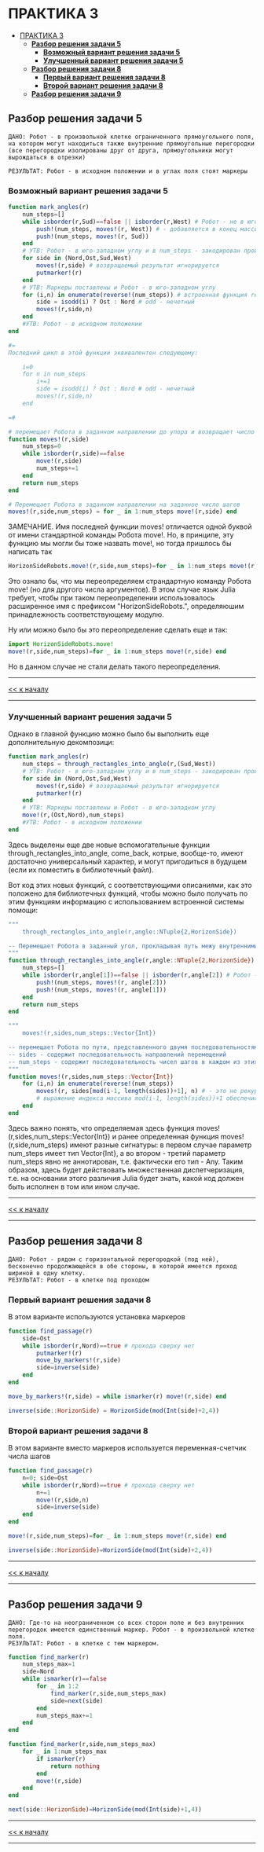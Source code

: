 # ПРАКТИКА 3

- [ПРАКТИКА 3](#практика-3)
  - [**Разбор решения задачи 5**](#разбор-решения-задачи-5)
    - [**Возможный вариант решения задачи 5**](#возможный-вариант-решения-задачи-5)
    - [**Улучшенный вариант решения задачи 5**](#улучшенный-вариант-решения-задачи-5)
  - [**Разбор решения задачи 8**](#разбор-решения-задачи-8)
    - [**Первый вариант решения задачи 8**](#первый-вариант-решения-задачи-8)
    - [**Второй вариант решения задачи 8**](#второй-вариант-решения-задачи-8)
  - [**Разбор решения задачи 9**](#разбор-решения-задачи-9)
  
## **Разбор решения задачи 5**
    ДАНО: Робот - в произвольной клетке ограниченного прямоугольного поля, на котором могут находиться также внутренние прямоугольные перегородки (все перегородки изолированы друг от друга, прямоугольники могут вырождаться в отрезки) 
   
    РЕЗУЛЬТАТ: Робот - в исходном положении и в углах поля стоят маркеры

### **Возможный вариант решения задачи 5**
```julia
function mark_angles(r)
    num_steps=[]
    while isborder(r,Sud)==false || isborder(r,West) # Робот - не в юго-западном углу
        push!(num_steps, moves!(r, West)) # - добавляется в конец массива новый элемент
        push!(num_steps, moves!(r, Sud))
    end
    # УТВ: Робот - в юго-западном углу и в num_steps - закодирован пройденный путь
    for side in (Nord,Ost,Sud,West)
        moves!(r,side) # возвращаемый результат игнорируется
        putmarker!(r)
    end
    # УТВ: Маркеры поставлены и Робот - в юго-западном углу
    for (i,n) in enumerate(reverse!(num_steps)) # встроенная функция reverse! переворачивает массив задом на перед
        side = isodd(i) ? Ost : Nord # odd - нечетный
        moves!(r,side,n)
    end
    #УТВ: Робот - в исходном положении
end

#=
Последний цикл в этой функции эквивалентен следующему:

    i=0
    for n in num_steps
        i+=1
        side = isodd(i) ? Ost : Nord # odd - нечетный
        moves!(r,side,n)
    end

=#

# перемещает Робота в заданном направлении до упора и возвращает число сделанных шагов
function moves!(r,side)
    num_steps=0
    while isborder(r,side)==false
        move!(r,side)
        num_steps+=1
    end
    return num_steps
end

# Перемещает Робота в заданном направлении на заданное число шагов
moves!(r,side,num_steps) = for _ in 1:num_steps move!(r,side) end
```
ЗАМЕЧАНИЕ.
Имя последней функции moves! отличается одной буквой от имени стандартной команды Робота move!. 
Но, в принципе, эту функцию мы могли бы тоже назвать move!, но тогда пришлось бы написать так
```julia
HorizonSideRobots.move!(r,side,num_steps)=for _ in 1:num_steps move!(r,side) end
```
Это ознало бы, что мы переопределяем страндартную команду Робота move! (но для другого числа аргументов). В этом случае язык Julia требует, чтобы при таком переопределении использовалось расширенное имя с префиксом "HorizonSideRobots.", определяюшим принадлежность соответствующему модулю.

Ну или можно было бы это переопределение сделать еще и так:
```julia
import HorizonSideRobots.move!
move!(r,side,num_steps)=for _ in 1:num_steps move!(r,side) end
```

Но в данном случае не стали делать такого переопределения.

--------------------------
[<< к началу](#практика-3)

--------------------------
### **Улучшенный вариант решения задачи 5**

Однако в главной функцию можно было бы выполнить еще дополнительную декомпозици: 

```julia
function mark_angles(r)
    num_steps = through_rectangles_into_angle(r,(Sud,West))
    # УТВ: Робот - в юго-западном углу и в num_steps - закодирован пройденный путь
    for side in (Nord,Ost,Sud,West)
        moves!(r,side) # возвращаемый результат игнорируется
        putmarker!(r)
    end
    # УТВ: Маркеры поставлены и Робот - в юго-западном углу
    move!(r,(Ost,Nord),num_steps)
    #УТВ: Робот - в исходном положении
end
```
Здесь выделены еще две новые вспомогательные функции through_rectangles_into_angle, сome_back, котрые, вообще-то, имеют достаточно универсальный характер, и могут пригодиться в будущем (если их поместить в библиотечный файл).

Вот код этих новых функций, с соответствующими описаниями, как это положено для библиотечных функций, чтобы можно было получать по этим функциям информацию с использованием встроенной системы помощи:
```julia
"""
    through_rectangles_into_angle(r,angle::NTuple{2,HorizonSide})

-- Перемещает Робота в заданный угол, прокладывая путь межу внутренними прямоугольными перегородками и возвращает массив, содержащий числа шагов в каждом из заданных направлений на этом пути
"""
function through_rectangles_into_angle(r,angle::NTuple{2,HorizonSide})
    num_steps=[]
    while isborder(r,angle[1])==false || isborder(r,angle[2]) # Робот - не в юго-западном углу
        push!(num_steps, moves!(r, angle[2]))
        push!(num_steps, moves!(r, angle[1]))
    end
    return num_steps
end

"""
    moves!(r,sides,num_steps::Vector{Int})

-- перемещает Робота по пути, представленного двумя последовательностями, sides и num_steps 
-- sides - содержит последовательность направлений перемещений
-- num_steps - содержит последовательность чисел шагов в каждом из этих направлений, соответственно; при этом, если длина последовательности sides меньше длины последовательности num_steps, то предполагается, что последовательность sides должна быть продолжена периодически       
"""
function moves!(r,sides,num_steps::Vector{Int})
    for (i,n) in enumerate(reverse!(num_steps))
        moves!(r, sides[mod(i-1, length(sides))+1], n) # - это не рекурсия (не вызов функцией самой себя), это вызов другой, ранее определенной функции
        # выражение индекса массива mod(i-1, length(sides))+1 обеспечисвает периодическое продолжение последовательности из вектора sides до длины вектора num_steps 
    end
end
```

Здесь важно понять, что определяемая здесь функция moves!(r,sides,num_steps::Vector{Int}) и ранее определенная функция moves!(r,side,num_steps) имеют разные сигнатуры: в первом случае параметр num_steps имеет тип Vector{Int}, а во втором - третий параметр num_steps явно не аннотирован, т.е. фактически его тип - Any. Таким образом, здесь будет действовать множественная диспетчеризация, т.е. на основании этого различия Julia будет знать, какой код должен быть исполнен в том или ином случае.

--------------------------
[<< к началу](#практика-3)

--------------------------
## **Разбор решения задачи 8**
    ДАНО: Робот - рядом с горизонтальной перегородкой (под ней), бесконечно продолжающейся в обе стороны, в которой имеется проход шириной в одну клетку.    
    РЕЗУЛЬТАТ: Робот - в клетке под проходом

### **Первый вариант решения задачи 8**

В этом варианте используются установка маркеров
```julia
function find_passage(r)
    side=Ost
    while isborder(r,Nord)==true # прохода сверху нет
        putmarker!(r)
        move_by_markers!(r,side)
        side=inverse(side)
    end
end

move_by_markers!(r,side) = while ismarker(r) move!(r,side) end

inverse(side::HorizonSide) = HorizonSide(mod(Int(side)+2,4))
```
### **Второй вариант решения задачи 8**

В этом варианте вместо маркеров используется переменная-счетчик числа шагов

```julia
function find_passage(r)
    n=0; side=Ost
    while isborder(r,Nord)==true # прохода сверху нет
        n+=1
        move!(r,side,n)
        side=inverse(side)
    end
end

move!(r,side,num_steps)=for _ in 1:num_steps move!(r,side) end

inverse(side::HorizonSide)=HorizonSide(mod(Int(side)+2,4))
```

--------------------------
[<< к началу](#практика-3)

--------------------------
## **Разбор решения задачи 9**

    ДАНО: Где-то на неограниченном со всех сторон поле и без внутренних перегородок имеется единственный маркер. Робот - в произвольной клетке поля.  
    РЕЗУЛЬТАТ: Робот - в клетке с тем маркером.

```julia
function find_marker(r)
    num_steps_max=1
    side=Nord
    while ismarker(r)==false
        for _ in 1:2
            find_marker(r,side,num_steps_max)
            side=next(side)
        end
        num_steps_max+=1
    end
end

function find_marker(r,side,num_steps_max)
    for _ in 1:num_steps_max
        if ismarker(r)
            return nothing
        end
        move!(r,side)
    end
end

next(side::HorizonSide)=HorizonSide(mod(Int(side)+1,4))
```

--------------------------
[<< к началу](#практика-3)

--------------------------
